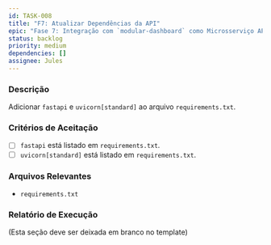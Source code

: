 ```yaml
---
id: TASK-008
title: "F7: Atualizar Dependências da API"
epic: "Fase 7: Integração com `modular-dashboard` como Microsserviço API"
status: backlog
priority: medium
dependencies: []
assignee: Jules
---
```


### Descrição

Adicionar `fastapi` e `uvicorn[standard]` ao arquivo `requirements.txt`.

### Critérios de Aceitação

- [ ] `fastapi` está listado em `requirements.txt`.
- [ ] `uvicorn[standard]` está listado em `requirements.txt`.

### Arquivos Relevantes

* `requirements.txt`

### Relatório de Execução

(Esta seção deve ser deixada em branco no template)
